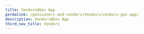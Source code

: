 ```yaml
---
title: Vendors@Gov App
permalink: /pensioners-and-vendors/Vendors/vendors-gov-app/
description: Vendors@Gov App
third_nav_title: Vendors
---
```

